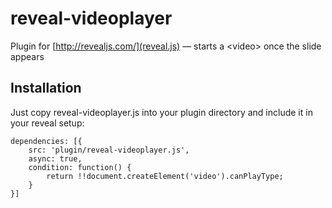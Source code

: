 reveal-videoplayer
==================

Plugin for [http://revealjs.com/](reveal.js) &mdash; starts a &lt;video&gt; once the slide appears

## Installation

Just copy reveal-videoplayer.js into your plugin directory and include it in your reveal setup:

```
dependencies: [{ 
	src: 'plugin/reveal-videoplayer.js',
	async: true,
	condition: function() {
		return !!document.createElement('video').canPlayType; 
	} 
}]
```